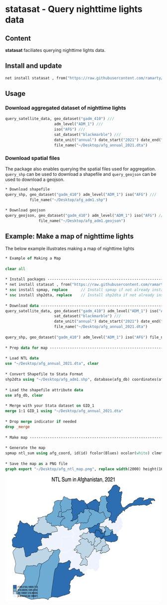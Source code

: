 # statasat - Query nighttime lights data

## Content

__statasat__ faciliates querying nighttime lights data.

## Install and update

```stata
net install statasat , from("https://raw.githubusercontent.com/ramarty/stata-satellite/master/src") replace
```

## Usage

### Download aggregated dataset of nighttime lights

```stata
query_satellite_data, geo_dataset("gadm_410") ///
                      adm_level("ADM_1") /// 
                      iso("AFG") ///
                      sat_dataset("blackmarble") /// 
                      date_unit("annual") date_start("2021") date_end("2021") ///
                      file_name("~/Desktop/afg_annual_2021.dta")
```

### Download spatial files

The package also enables querying the spatial files used for aggregation. `query_shp` can be used to download a shapefile and `query_geojson` can be used to download a geojson.

```stata
* Download shapefile
query_shp, geo_dataset("gadm_410") adm_level("ADM_1") iso("AFG") ///
           file_name("~/Desktop/afg_adm1.shp")

* Download geojson
query_geojson, geo_dataset("gadm_410") adm_level("ADM_1") iso("AFG") ///
               file_name("~/Desktop/afg_adm1.geojson")
```

## Example: Make a map of nighttime lights

The below example illustrates making a map of nighttime lights

```stata
* Example of Making a Map

clear all

* Install packages -------------------------------------------------------------
* net install statasat , from("https://raw.githubusercontent.com/ramarty/stata-satellite/master/src") replace
* ssc install spmap, replace      // Install spmap if not already installed
* ssc install shp2dta, replace    // Install shp2dta if not already installed

* Download data ----------------------------------------------------------------
query_satellite_data, geo_dataset("gadm_410") adm_level("ADM_1") iso("AFG") ///
					  sat_dataset("blackmarble") ///
					  date_unit("annual") date_start("2021") date_end("2021") ///
					  file_name("~/Desktop/afg_annual_2021.dta")
						  
query_shp, geo_dataset("gadm_410") adm_level("ADM_1") iso("AFG") file_name("~/Desktop/afg_adm1.shp")

* Prep data for map ------------------------------------------------------------

* Load NTL data
use "~/Desktop/afg_annual_2021.dta", clear

* Convert Shapefile to Stata Format
shp2dta using "~/Desktop/afg_adm1.shp", database(afg_db) coordinates(afg_coord) genid(id) replace

* Load the shapefile attribute data
use afg_db, clear

* Merge with your Stata dataset on GID_1
merge 1:1 GID_1 using "~/Desktop/afg_annual_2021.dta"

* Drop merge indicator if needed
drop _merge

* Make map ---------------------------------------------------------------------

* Generate the map
spmap ntl_sum using afg_coord, id(id) fcolor(Blues) ocolor(white) clmethod(quantile) title("NTL Sum in Afghanistan, 2021")
    
* Save the map as a PNG file
graph export "~/Desktop/afg_ntl_map.png", replace width(2000) height(1600)
```

<p align="center">
<img src="man/figures/afg_ntl_map.png" alt="Nighttime Lights Example" width="500"/>
</p>
